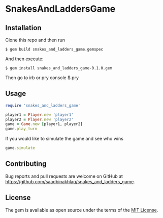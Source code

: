 # SnakesAndLaddersGame
## Installation

Clone this repo and then run

    $ gem build snakes_and_ladders_game.gemspec

And then execute:

    $ gem install snakes_and_ladders_game-0.1.0.gem

Then go to irb or pry console
    $ pry
## Usage

```ruby
require 'snakes_and_ladders_game'

player1 = Player.new 'player1'
player2 = Player.new 'player2'
game = Game.new [player1, player2]
game.play_turn
```

If you would like to simulate the game and see who wins
```ruby
game.simulate
```


## Contributing

Bug reports and pull requests are welcome on GitHub at https://github.com/saadbinakhlaq/snakes_and_ladders_game.


## License

The gem is available as open source under the terms of the [MIT License](http://opensource.org/licenses/MIT).

